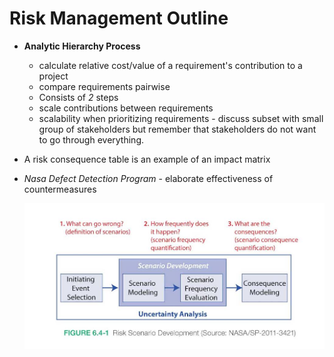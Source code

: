 # Risk Management Outline

* **Analytic Hierarchy Process**
    * calculate relative cost/value of a requirement's contribution to a project
    *  compare requirements pairwise
    * Consists of *2* steps
    * scale contributions between requirements
    * scalability when prioritizing requirements - discuss subset with small group of stakeholders but remember that stakeholders do not want to go through everything.

* A risk consequence table is an example of an impact matrix

* *Nasa Defect Detection Program* - elaborate effectiveness of countermeasures

    ![risk-scenario-nasa.png](/assets/risk-scenario-nasa.png)

